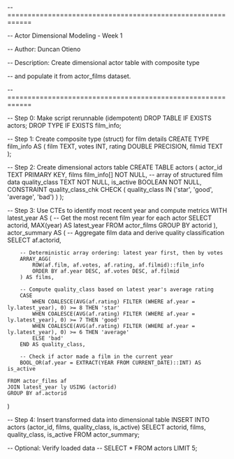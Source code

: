 -- ============================================================

--  Actor Dimensional Modeling - Week 1

--  Author: Duncan Otieno

--  Description: Create dimensional actor table with composite type

--               and populate it from actor_films dataset.

-- ============================================================

-- Step 0: Make script rerunnable (idempotent)
DROP TABLE IF EXISTS actors;
DROP TYPE IF EXISTS film_info;

-- Step 1: Create composite type (struct) for film details
CREATE TYPE film_info AS (
    film TEXT,
    votes INT,
    rating DOUBLE PRECISION,
    filmid TEXT
);

-- Step 2: Create dimensional actors table
CREATE TABLE actors (
    actor_id TEXT PRIMARY KEY,
    films film_info[] NOT NULL,  -- array of structured film data
    quality_class TEXT NOT NULL,
    is_active BOOLEAN NOT NULL,
    CONSTRAINT quality_class_chk CHECK (
        quality_class IN ('star', 'good', 'average', 'bad')
    )
);

-- Step 3: Use CTEs to identify most recent year and compute metrics
WITH latest_year AS (
    -- Get the most recent film year for each actor
    SELECT 
        actorid,
        MAX(year) AS latest_year
    FROM actor_films
    GROUP BY actorid
),
actor_summary AS (
    -- Aggregate film data and derive quality classification
    SELECT 
        af.actorid,
        
        -- Deterministic array ordering: latest year first, then by votes
        ARRAY_AGG(
            ROW(af.film, af.votes, af.rating, af.filmid)::film_info
            ORDER BY af.year DESC, af.votes DESC, af.filmid
        ) AS films,

        -- Compute quality_class based on latest year's average rating
        CASE 
            WHEN COALESCE(AVG(af.rating) FILTER (WHERE af.year = ly.latest_year), 0) >= 8 THEN 'star'
            WHEN COALESCE(AVG(af.rating) FILTER (WHERE af.year = ly.latest_year), 0) >= 7 THEN 'good'
            WHEN COALESCE(AVG(af.rating) FILTER (WHERE af.year = ly.latest_year), 0) >= 6 THEN 'average'
            ELSE 'bad'
        END AS quality_class,

        -- Check if actor made a film in the current year
        BOOL_OR(af.year = EXTRACT(YEAR FROM CURRENT_DATE)::INT) AS is_active

    FROM actor_films af
    JOIN latest_year ly USING (actorid)
    GROUP BY af.actorid
)

-- Step 4: Insert transformed data into dimensional table
INSERT INTO actors (actor_id, films, quality_class, is_active)
SELECT actorid, films, quality_class, is_active
FROM actor_summary;

-- Optional: Verify loaded data
-- SELECT * FROM actors LIMIT 5;
